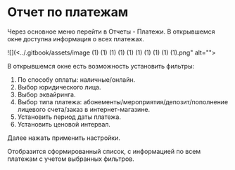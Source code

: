 # Отчет по платежам

Через основное меню перейти в Отчеты -  Платежи. В открывшемся окне доступна информация о всех платежах.

![](<../.gitbook/assets/image (1) (1) (1) (1) (1) (1) (1) (1) (1) (1).png" alt=""><figcaption></figcaption></figure>

В открывшемся окне есть возможность установить фильтры:

1. По способу оплаты: наличные/онлайн.
2. Выбор юридического лица.
3. Выбор эквайринга.
4. Выбор типа платежа: абонементы/мероприятия/депозит/пополнение лицевого счета/заказ в интернет-магазине.
5. Установить период даты платежа.
6. Установить ценовой интервал.

Далее нажать применить настройки.&#x20;

Отобразится сформированный список, с информацией по всем платежам с учетом выбранных фильтров.
